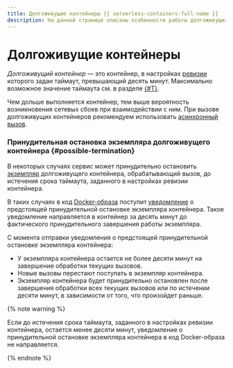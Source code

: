 ```yaml
---
title: Долгоживущие контейнеры {{ serverless-containers-full-name }}
description: На данной странице описаны особенности работы долгоживущих контейнеров {{ serverless-containers-name }} — контейнеров с таймаутом выполнения до одного часа.
---
```


# Долгоживущие контейнеры

_Долгоживущий контейнер_ — это контейнер, в настройках [ревизии](./container.md#revision) которого задан таймаут, превышающий десять минут. Максимально возможное значение таймаута см. в разделе [{#T}](./limits.md#serverless-containers-limits).

Чем дольше выполняется контейнер, тем выше вероятность возникновения сетевых сбоев при взаимодействии с ним. При вызове долгоживущих контейнеров рекомендуем использовать [асинхронный вызов](./invoke-async.md).

### Принудительная остановка экземпляра долгоживущего контейнера {#possible-termination}

В некоторых случаях сервис может принудительно остановить [экземпляр](./container.md#scaling) долгоживущего контейнера, обрабатывающий вызов, до истечения срока таймаута, заданного в настройках ревизии контейнера.

В таких случаях в код [Docker-образа](../../container-registry/concepts/docker-image.md) поступит [уведомление](./termination-notifications.md#notify-when-active) о предстоящей принудительной остановке экземпляра контейнера. Такое уведомление направляется в контейнер за десять минут до фактического принудительного завершения работы экземпляра.

С момента отправки уведомления о предстоящей принудительной остановке экземпляра контейнера:

* У экземпляра контейнера остается не более десяти минут на завершение обработки текущих вызовов.
* Новые вызовы перестают поступать в экземпляр контейнера.
* Экземпляр контейнера будет принудительно остановлен после завершения обработки всех текущих вызовов или по истечении десяти минут, в зависимости от того, что произойдет раньше.

{% note warning %}

Если до истечения срока таймаута, заданного в настройках ревизии контейнера, остается менее десяти минут, уведомление о принудительной остановке экземпляра контейнера в код Docker-образа не направляется.

{% endnote %}
